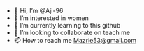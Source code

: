 - 👋 Hi, I’m @Aji-96
- 👀 I’m interested in women
- 🌱 I’m currently learning to this github
- 💞️ I’m looking to collaborate on teach me
- 📫 How to reach me Mazrie53@gmail.com

<!---
Aji-96/Aji-96 is a ✨ special ✨ repository because its `README.md` (this file) appears on your GitHub profile.
You can click the Preview link to take a look at your changes.
--->
